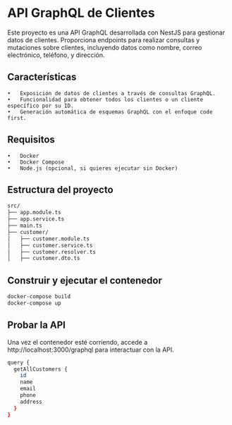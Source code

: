 # **API GraphQL de Clientes**

Este proyecto es una API GraphQL desarrollada con NestJS para gestionar datos de clientes. Proporciona endpoints para realizar consultas y mutaciones sobre clientes, incluyendo datos como nombre, correo electrónico, teléfono, y dirección.

## **Características**
	•	Exposición de datos de clientes a través de consultas GraphQL.
	•	Funcionalidad para obtener todos los clientes o un cliente específico por su ID.
	•	Generación automática de esquemas GraphQL con el enfoque code first.

## **Requisitos**
	•	Docker
	•	Docker Compose
	•	Node.js (opcional, si quieres ejecutar sin Docker)

## **Estructura del proyecto**
```bash
src/
├── app.module.ts         
├── app.service.ts 
├── main.ts               
├── customer/
│   ├── customer.module.ts    
│   ├── customer.service.ts   
│   ├── customer.resolver.ts  
│   ├── customer.dto.ts       
```

## **Construir y ejecutar el contenedor**
```bash
docker-compose build
docker-compose up
```

## **Probar la API**

Una vez el contenedor esté corriendo, accede a http://localhost:3000/graphql para interactuar con la API.

```bash
query {
  getAllCustomers {
    id
    name
    email
    phone
    address
  }
}
```